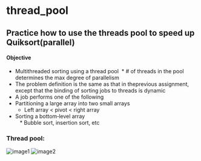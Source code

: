 # thread_pool

## Practice how to use the threads pool to speed up Quiksort(parallel)
#### Objective
* Multithreaded sorting using a thread pool
  * \# of threads in the pool determines the max degree of parallelism
* The problem definition is the same as that in theprevious assignment, except that the binding of sorting jobs to threads is dynamic
* A job performs one of the following
 * Partitioning a large array into two small arrays
    * Left array < pivot < right array  
 * Sorting a bottom‐level array  
    * Bubble sort, insertion sort, etc

### Thread pool:
 ![image1](http://i.imgur.com/yj8lkKC.png)
 ![image2](http://i.imgur.com/RN5pr7y.png)
